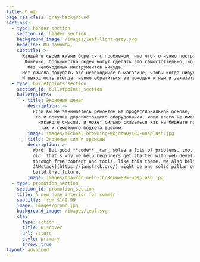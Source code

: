 ```yaml
---
title: О нас
page_css_class: gray-background
sections:
  - type: header_section
    section_id: header_section
    background_image: /images/leaf-light-grey.svg
    headline: Мы поможем.
    subtitle: >-
      Каждый в своей жизни борется с проблемой, что что-то нужно построить или обновить.
       Конечно, большинство людей могут сделать это самостоятельно, но что бы ни говорили,
        без необходимых инструментов никуда.
      Нет смысла покупать все необходимое в магазине, чтобы когда-нибудь что-то построить, потому что цены и на строительные инструменты, и на материалы огромны.
      И выход есть всегда, нужно обратиться за помощью к нам и заказать аренду [нужного вам инструмента](https://shtan.ga/store/).
  - type: bulletpoints_section
    section_id: bulletpoints_section
    bulletpoints:
      - title: Экономия денег
        description: >-
          Если вы не занимаетесь ремонтом на профессиональной основе,
           то и покупка дорогостоящего оборудования, чаще всего не имеет
            никакого смысла, и может сильно сказаться как на бюджете проекта,
             так и семейного бюджета вцелом. 
        image: images/michael-browning-WbjdcWUyLRQ-unsplash.jpg
      - title: Экономия сил и времени
        description: >-
          Word. But good **code** _can_ solve a lots of problems, too. New _and_
          old. That’s why we help beginners get started with web development
          through free content and tools, like this theme. We also believe [the
          JAMstack](https://jamstack.org/) might be one solid pillar on which we
          build that future.
        image: images/thayran-melo-iCnKeuwwPPw-unsplash.jpg
  - type: promotion_section
    section_id: promotion_section
    title: A new home interior for summer
    subtitle: from $149.99
    image: images/promo.jpg
    background_image: /images/leaf.svg
    cta:
      type: action
      title: Discover
      url: /store
      style: primary
      arrow: true
layout: advanced
---
```

